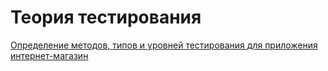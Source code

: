 # Теория тестирования
[Определение методов, типов и уровней тестирования для приложения интернет-магазин](https://docs.google.com/spreadsheets/d/1S6Y470FGUHsKjkyfrMxZ-OLRml98F5Lx36gzXFe8_xs/edit?usp=sharing)
